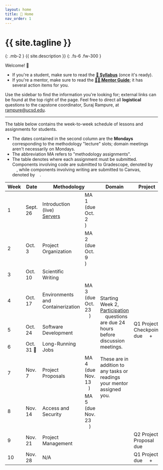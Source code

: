 ```yaml
---
layout: home
title: 🏡 Home 
nav_order: 1
---
```


# {{ site.tagline }}
{: .mb-2 }
{{ site.description }}
{: .fs-6 .fw-300 }

Welcome! 👋
- If you're a student, make sure to read the [**📓 Syllabus**](syllabus) (once it's ready).
- If you're a mentor, make sure to read the [**🧑‍🏫 Mentor Guide**](mentors); it has several action items for you.

Use the sidebar to find the information you're looking for; external links can be found at the top right of the page. Feel free to direct all **logistical** questions to the capstone coordinator, Suraj Rampure, at <a href='mailto:rampure@ucsd.edu'>rampure@ucsd.edu</a>.

---

The table below contains the week-to-week schedule of lessons and assignments for students.

- The dates contained in the second column are the **Mondays** corresponding to the methodology "lecture" slots; domain meetings aren't necessarily on Mondays.
- The abbreviation MA refers to "methodology assignments".
- The table denotes where each assignment must be submitted. Components involving code are submitted to Gradescope, denoted by <img src='../assets/ui/gs.png' width=14px>, while components involving writing are submitted to Canvas, denoted by <img src='../assets/ui/canvas.png' width=12px>.

<table>
    <colgroup>
        <col style="width: 1%" />
        <col style="width: 1%" />
        <col style="width: 25%" />
        <col style="width: 23%" />
        <col style="width: 25%" />
        <col style="width: 25%" />
    </colgroup>
    <thead class="header">
        <tr>
            <th>Week</th>
            <th>Date</th>
            <th colspan=2>Methodology</th>
            <th>Domain</th>
            <th>Project</th>
        </tr>
    </thead>
    <tbody>
        <tr>
            <td>1</td>
            <td>Sept. 26</td>
            <td>Introduction (live)<br><a href='lessons/q1/01-servers'>Servers</a></td>
            <td>MA 1 (due Oct. 2 <img src='../assets/ui/gs.png' width=14px>)</td>
            <td></td>
            <td></td>
        </tr>
        <tr>
            <td>2</td>
            <td>Oct. 3</td>
            <td>Project Organization</td>
            <td>MA 2 (due Oct. 9 <img src='../assets/ui/gs.png' width=14px>)</td>
            <td rowspan=9>Starting Week 2, <a href="assignments/participation/q1">Participation</a> <img src='../assets/ui/canvas.png' width=12px> questions are due 24 hours before discussion meetings.<br><br>These are in addition to any tasks or readings your mentor assigned you.</td>
            <td></td>
        </tr>
        <tr>
            <td>3</td>
            <td>Oct. 10</td>
            <td>Scientific Writing</td>
            <td></td>
            <td></td>
        </tr>
        <tr>
            <td>4</td>
            <td>Oct. 17</td>
            <td>Environments and Containerization</td>
            <td>MA 3 (due Oct. 23 <img src='../assets/ui/gs.png' width=14px>)</td>
            <td></td>
        </tr>
        <tr>
            <td>5</td>
            <td>Oct. 24</td>
            <td>Software Development</td>
            <td></td>
            <td>Q1 Project Checkpoint due <img src='../assets/ui/gs.png' width=14px> + <img src='../assets/ui/canvas.png' width=12px></td>
        </tr>
        <tr>
            <td>6</td>
            <td>Oct. 31 🎃</td>
            <td>Long-Running Jobs</td>
            <td></td>
            <td></td>
        </tr>
        <tr>
            <td>7</td>
            <td>Nov. 7</td>
            <td>Project Proposals</td>
            <td>MA 4 (due Nov. 13 <img src='../assets/ui/canvas.png' width=12px>)</td>
            <td></td>
        </tr>
        <tr>
            <td>8</td>
            <td>Nov. 14</td>
            <td>Access and Security</td>
            <td>MA 5 (due Nov. 23 <img src='../assets/ui/gs.png' width=14px>)</td>
            <td></td>
        </tr>
        <tr>
            <td>9</td>
            <td>Nov. 21</td>
            <td>Project Management</td>
            <td></td>
            <td>Q2 Project Proposal due <img src='../assets/ui/canvas.png' width=12px></td>
        </tr>
        <tr>
            <td>10</td>
            <td>Nov. 28</td>
            <td>N/A</td>
            <td></td>
            <td>Q1 Project due <img src='../assets/ui/gs.png' width=14px> + <img src='../assets/ui/canvas.png' width=12px></td>
        </tr>
    </tbody>
</table>